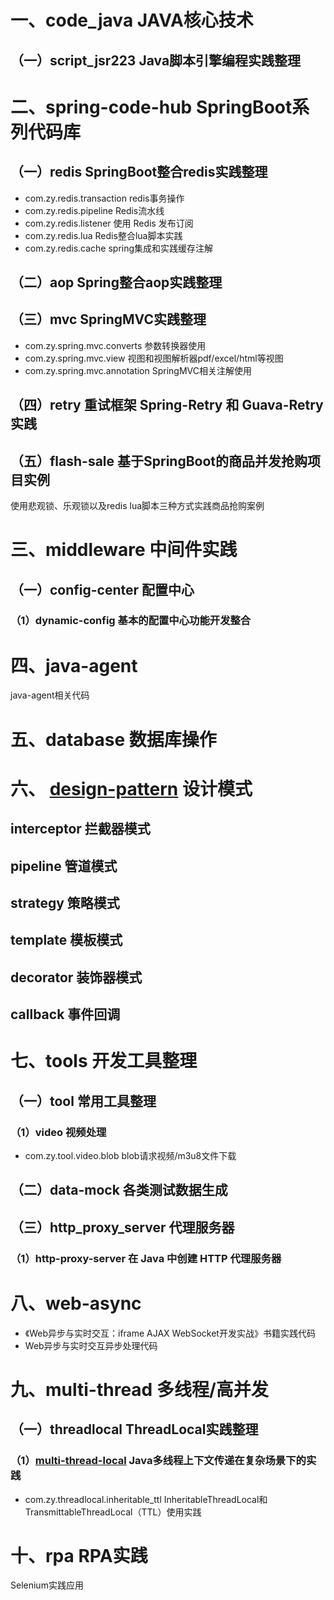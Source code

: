# 一、code_java JAVA核心技术

## （一）script_jsr223 Java脚本引擎编程实践整理

# 二、spring-code-hub  SpringBoot系列代码库

## （一）redis SpringBoot整合redis实践整理

- com.zy.redis.transaction redis事务操作
- com.zy.redis.pipeline Redis流水线
- com.zy.redis.listener 使用 Redis 发布订阅
- com.zy.redis.lua Redis整合lua脚本实践
- com.zy.redis.cache spring集成和实践缓存注解

## （二）aop Spring整合aop实践整理

## （三）mvc SpringMVC实践整理

- com.zy.spring.mvc.converts 参数转换器使用
- com.zy.spring.mvc.view 视图和视图解析器pdf/excel/html等视图
- com.zy.spring.mvc.annotation SpringMVC相关注解使用

## （四）retry 重试框架 Spring-Retry 和 Guava-Retry实践

## （五）flash-sale 基于SpringBoot的商品并发抢购项目实例

使用悲观锁、乐观锁以及redis lua脚本三种方式实践商品抢购案例

# 三、middleware  中间件实践

## （一）config-center 配置中心

### （1）dynamic-config 基本的配置中心功能开发整合

# 四、java-agent

java-agent相关代码

# 五、database 数据库操作

# 六、 [design-pattern](design-pattern) 设计模式

## interceptor 拦截器模式
## pipeline 管道模式
## strategy 策略模式
## template 模板模式
## decorator 装饰器模式
## callback  事件回调

# 七、tools 开发工具整理

## （一）tool 常用工具整理

### （1）video 视频处理

- com.zy.tool.video.blob blob请求视频/m3u8文件下载

## （二）data-mock 各类测试数据生成

## （三）http_proxy_server 代理服务器

### （1）http-proxy-server 在 Java 中创建 HTTP 代理服务器

# 八、web-async

- 《Web异步与实时交互：iframe AJAX WebSocket开发实战》书籍实践代码
- Web异步与实时交互异步处理代码

# 九、multi-thread 多线程/高并发

## （一）threadlocal ThreadLocal实践整理

### （1）[multi-thread-local](multi-thread/threadlocal) Java多线程上下文传递在复杂场景下的实践

- com.zy.threadlocal.inheritable_ttl InheritableThreadLocal和TransmittableThreadLocal（TTL）使用实践

# 十、rpa RPA实践

Selenium实践应用



